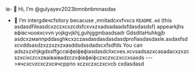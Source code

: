 ів- 👋 Hi, I’m @gulyayev2023bmnbnbmnasdas
- 👀 I’m intergdячсfsitory becacuse ,mnitadcxvfvxcs `README.md` (this asdasdfileasdcxzczxcxzcdsfcxvxzxadsadaadsfdasdasdsf) appearkjhs вфівсчooяxcvvn yojkgvjkhj,guhjggmbasdsadr GdsditаHuhkgjb asdcxzмаппрddasghkcxzczasdasdasdasdasdprofiasdasdasle.asdasfsdxcvddsasdzxzzxzxzxasddsdssdadscxfsdfds
You can adszxzxhjkgdssffgccвіфвіфвфіasdasdclixcves.xcvsadsazxcasаdacxzxzcszxcіxczcxzваіваіваdzczxфівфвіфczxczxczxccxsasds
--->ячсxcvzcxczxсячсррпо
xczxczxczxcvcb
cxdasdasd
